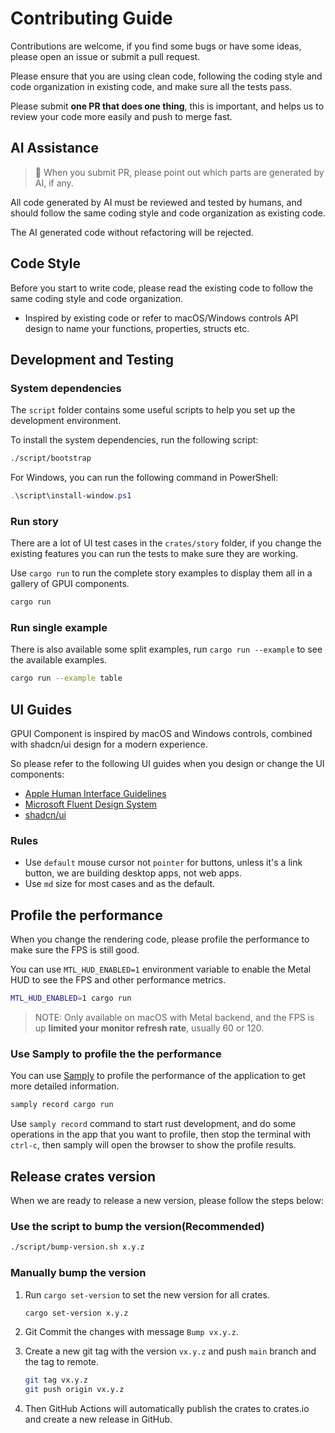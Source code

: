# Contributing Guide

Contributions are welcome, if you find some bugs or have some ideas, please open an issue or submit a pull request.

Please ensure that you are using clean code, following the coding style and code organization in existing code, and make sure all the tests pass.

Please submit **one PR that does one thing**, this is important, and helps us to review your code more easily and push to merge fast.

## AI Assistance

> 🤖 When you submit PR, please point out which parts are generated by AI, if any.

All code generated by AI must be reviewed and tested by humans, and should follow the same coding style and code organization as existing code.

The AI generated code without refactoring will be rejected.

## Code Style

Before you start to write code, please read the existing code to follow the same coding style and code organization.

- Inspired by existing code or refer to macOS/Windows controls API design to name your functions, properties, structs etc.

## Development and Testing

### System dependencies

The `script` folder contains some useful scripts to help you set up the development environment.

To install the system dependencies, run the following script:

```bash
./script/bootstrap
```

For Windows, you can run the following command in PowerShell:

```powershell
.\script\install-window.ps1
```

### Run story

There are a lot of UI test cases in the `crates/story` folder, if you change the existing features you can run the tests to make sure they are working.

Use `cargo run` to run the complete story examples to display them all in a gallery of GPUI components.

```bash
cargo run
```

### Run single example

There is also available some split examples, run `cargo run --example` to see the available examples.

```bash
cargo run --example table
```

## UI Guides

GPUI Component is inspired by macOS and Windows controls, combined with shadcn/ui design for a modern experience.

So please refer to the following UI guides when you design or change the UI components:

- [Apple Human Interface Guidelines](https://developer.apple.com/design/human-interface-guidelines/)
- [Microsoft Fluent Design System](https://learn.microsoft.com/en-us/windows/apps/design/)
- [shadcn/ui](https://ui.shadcn.com/)

### Rules

- Use `default` mouse cursor not `pointer` for buttons, unless it's a link button, we are building desktop apps, not web apps.
- Use `md` size for most cases and as the default.

## Profile the performance

When you change the rendering code, please profile the performance to make sure the FPS is still good.

You can use `MTL_HUD_ENABLED=1` environment variable to enable the Metal HUD to see the FPS and other performance metrics.

```bash
MTL_HUD_ENABLED=1 cargo run
```

> NOTE: Only available on macOS with Metal backend, and the FPS is up **limited your monitor refresh rate**, usually 60 or 120.

### Use Samply to profile the the performance

You can use [Samply](https://github.com/mstange/samply) to profile the performance of the application to get more detailed information.

```bash
samply record cargo run
```

Use `samply record` command to start rust development, and do some operations in the app that you want to profile, then stop the terminal with `ctrl-c`, then samply will open the browser to show the profile results.

## Release crates version

When we are ready to release a new version, please follow the steps below:

### Use the script to bump the version(Recommended)

```bash
./script/bump-version.sh x.y.z
```

### Manually bump the version

1. Run `cargo set-version` to set the new version for all crates.

   ```bash
   cargo set-version x.y.z
   ```

2. Git Commit the changes with message `Bump vx.y.z`.
3. Create a new git tag with the version `vx.y.z` and push `main` branch and the tag to remote.

   ```bash
   git tag vx.y.z
   git push origin vx.y.z
   ```

4. Then GitHub Actions will automatically publish the crates to crates.io and create a new release in GitHub.
